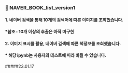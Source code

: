 ### 📗 NAVER_BOOK_list_version1


#### 1. 네이버 검색을 통해 10개의 검색어에 따른 이미지를 조회했습니다.
#### *참조 : 10개 이상의 추출은 아직 미구현

#### 2. 이미지 표시를 활용, 네이버 검색에 따른 책정보를 조회했습니다.
#### * 해당 ipynb는 사용자의 테스트에 따라 바뀔 수 있습니다.
#####23.01.17
